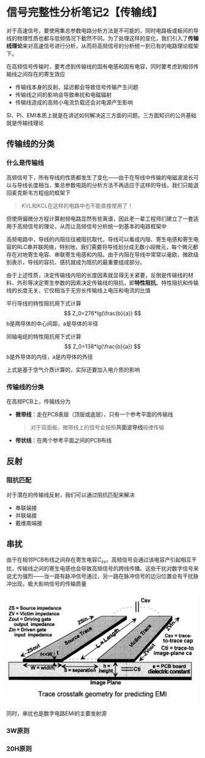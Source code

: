 # 信号完整性分析笔记2【传输线】

对于高速信号，要使用集总参数电路分析方法是不可能的，同时电路板或板间的导线的物理性质也都与低频情况下截然不同。为了处理这样的变化，我们引入了**传输线理论**来对高速信号进行分析，从而将高频信号的分析统一到已有的电路理论框架下。

在高频信号传输时，要考虑到传输线的固有电感和固有电容，同时要考虑到相邻传输线之间存在的寄生效应

* 传输线本身的反射、延迟都会导致信号传输产生问题
* 传输线之间的影响会导致串扰和电磁辐射
* 传输线造成的高频小电流负载还会对电源产生影响

SI、PI、EMI本质上就是在讲述如何解决这三方面的问题。三方面知识的公共基础就是传输线理论

## 传输线的分类

### 什么是传输线

高频信号下，所有导线的性质都发生了变化——由于在导线中传输的电磁波波长可以与导线长度相当，集总参数电路的分析方法不再适应于这样的导线，我们只能退回麦克斯韦方程组的框架下

> KVL和KCL在这样的电路中也不能直接使用了！

但使用偏微分方程计算射频电路显然有些离谱，因此老一辈工程师们建立了一套适用于高频信号的理论，从而让高频信号分析统一到基本的电路框架中

高频电路中，导线的内阻往往被阻抗取代，导线可以看成内阻、寄生电感和寄生电容的RLC串并联网络，特别地，我们需要将导线划分成无数小段微元，每个微元都存在对地寄生电容、串联寄生电感和内阻。由于内阻在导线中常常以毫欧、微欧级别表示，导线的容抗、感抗就成为阻抗的最重要组成部分。

由于上述性质，决定传输线内阻的长度因素就显得无关紧要，反倒是传输线的材料、外形等决定寄生参数的因素决定传输线的阻抗，即**特性阻抗**。特性阻抗和传输线的长度无关，它仅相当于无穷长传输线上电压和电流的比值

平行导线的特性阻抗用下式计算
$$
Z_0=276*lg(\frac{b}{a})
$$
b是两导体的中心间距，a是导体的半径

同轴电缆的特性阻抗用下式计算
$$
Z_0=138*lg(\frac{b}{a})
$$
b是外导体的内径，a是内导体的外径

上式是基于空气介质计算的，实际还要加入电介质的影响







### 传输线的分类

在高频PCB上，传输线分为

* **微带线**：走在PCB表层（顶层或底层），只有一个参考平面的传输线

    > 对于双面板，微带线上的信号会按照**共面波导线**规律传输

* **带状线**：在两个参考平面之间的PCB布线





## 反射







### 阻抗匹配

对于潜在的传输线反射，我们可以通过阻抗匹配来解决

* 串联端接
* 并联端接
* 戴维南端接





## 串扰

由于在相邻PCB布线之间存在寄生电容$C_{sv}$，高频信号会通过该电容产引起相互干扰，传输线之间的寄生电感也会导致高频信号的跨线传播。这些干扰对数字信号来说尤为强烈——当一路有脉冲信号通过，另一路在脉冲信号的边沿位置会有干扰脉冲出现，极大影响信号的传输质量

![image-20230310211529039](信号完整性分析笔记2【传输线】.assets/image-20230310211529039.png)

同时，串扰也是数字电路EMI的主要发射源

### 3W原则





### 20H原则

